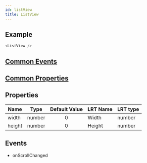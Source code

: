 ```yaml
---
id: listView
title: ListView
---
```


## Example

```javascript
<ListView />
```

## [Common Events](../types/Events.md)

## [Common Properties](../types/Properties.md)

## Properties

| Name   | Type   | Default Value | LRT Name | LRT type |
| ------ | ------ | :-----------: | -------- | -------- |
| width  | number |       0       | Width    | number   |
| height | number |       0       | Height   | number   |

## Events

- onScrollChanged
